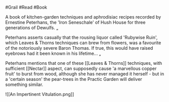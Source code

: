 #Grail #Read #Book 

A book of kitchen-garden techniques and aphrodisiac recipes recorded by Ernestine Peterhans, the 'Iron Seneschale' of Hush House for three generations of Dewulfs.    „

Peterhans asserts casually that the rousing liquor called 'Rubywise Ruin', which Leaves & Thorns techniques can brew from flowers, was a favourite of the notoriously severe Baron Thomas. If true, this would have raised eyebrows had it been known in his lifetime...    „

Peterhans mentions that one of these [[Leaves & Thorns]] techniques, with sufficient [[Nectar]] aspect, can supposedly cause 'a marvellous copper fruit' to burst from wood, although she has never managed it herself - but in a 'certain season' the pear-trees in the Practic Garden will deliver something similar.

![[An Impertinent Vitulation.png]]